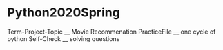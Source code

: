 # Python2020Spring

Term-Project-Topic __ Movie Recommenation
PracticeFile __ one cycle of python
Self-Check __ solving questions
